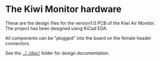 # The Kiwi Monitor hardware

These are the design files for the version1.0 PCB of the Kiwi Air Monitor. The project has been designed using KiCad EDA.

All components can be "plugged" into the board on the female header connectors.

See the [../../doc/](../../doc/) folder for design documentation.